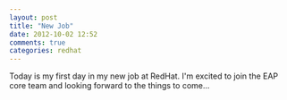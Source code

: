 ```yaml
---
layout: post
title: "New Job"
date: 2012-10-02 12:52
comments: true
categories: redhat
---
```

Today is my first day in my new job at RedHat. I'm excited to join the EAP core team and looking forward to the things to come...